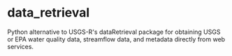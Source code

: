 # data_retrieval
Python alternative to USGS-R's dataRetrieval package for obtaining USGS or EPA water quality data, streamflow data, and metadata directly from web services.
